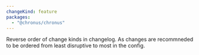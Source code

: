 ```yaml
---
changeKind: feature
packages:
  - "@chronus/chronus"
---
```


Reverse order of change kinds in changelog. As changes are recommneded to be ordered from least disruptive to most in the config.